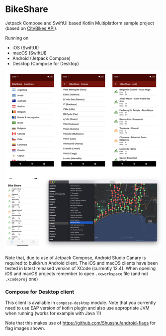 # BikeShare

Jetpack Compose and SwiftUI based Kotlin Multiplatform sample project (based on [CityBikes API](http://api.citybik.es/v2/)).

Running on
* iOS (SwiftUI)
* macOS (SwiftUI)
* Android (Jetpack Compose)
* Desktop (Compose for Desktop)

![BikeShare Screenshot](/art/screenshot1.png?raw=true )
![BikeShare Screenshot](/art/screenshot2.png?raw=true )

Note that, due to use of Jetpack Compose, Android Studio Canary is required to build/run Android client.
The iOS and macOS clients have been tested in latest released version of XCode (currently 12.4).
When opening iOS and macOS projects remember to open `.xcworkspace` file (and not `.xcodeproj` one)

### Compose for Desktop client

This client is available in `compose-desktop` module.  Note that you currently need to use EAP version of kotlin
plugin and also use appropriate JVM when running (works for example with Java 11)


Note that this makes use of https://github.com/Shusshu/android-flags for flag images shown.